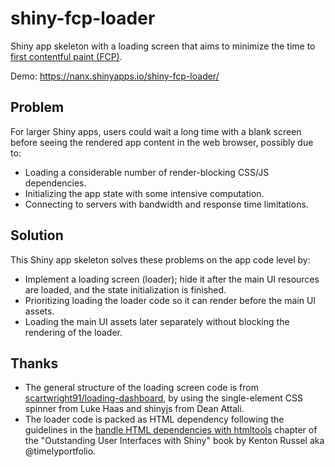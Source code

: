 # shiny-fcp-loader

Shiny app skeleton with a loading screen that aims to minimize the time
to [first contentful paint (FCP)](https://web.dev/fcp/).

Demo: <https://nanx.shinyapps.io/shiny-fcp-loader/>

## Problem

For larger Shiny apps, users could wait a long time with a blank screen before seeing the rendered app content in the web browser, possibly due to:

- Loading a considerable number of render-blocking CSS/JS dependencies.
- Initializing the app state with some intensive computation.
- Connecting to servers with bandwidth and response time limitations.

## Solution

This Shiny app skeleton solves these problems on the app code level by:

- Implement a loading screen (loader); hide it after the main UI resources are loaded, and the state initialization is finished.
- Prioritizing loading the loader code so it can render before the main UI assets.
- Loading the main UI assets later separately without blocking the rendering of the loader.

## Thanks

- The general structure of the loading screen code is from [scartwright91/loading-dashboard](https://github.com/scartwright91/loading-dashboard), by using the single-element CSS spinner from Luke Haas and shinyjs from Dean Attali.
- The loader code is packed as HTML dependency following the guidelines in the [handle HTML dependencies with htmltools](https://unleash-shiny.rinterface.com/htmltools-dependencies.html) chapter of the "Outstanding User Interfaces with Shiny" book by Kenton Russel aka @timelyportfolio.
